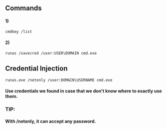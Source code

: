 ## Commands

#### 1) 

    cmdkey /list

#### 2) 

    runas /savecred /user:USER\DOMAIN cmd.exe

## Credential Injection

    runas.exe /netonly /user:DOMAIN\USERNAME cmd.exe


#### Use credentials we found in case that we don't know where to exactly use them.

### TIP:

#### With /netonly, it can accept any password.

